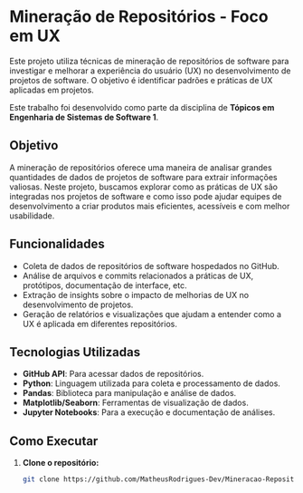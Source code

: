 # Mineração de Repositórios - Foco em UX

Este projeto utiliza técnicas de mineração de repositórios de software para investigar e melhorar a experiência do usuário (UX) no desenvolvimento de projetos de software. O objetivo é identificar padrões e práticas de UX aplicadas em projetos.

Este trabalho foi desenvolvido como parte da disciplina de **Tópicos em Engenharia de Sistemas de Software 1**.

## Objetivo

A mineração de repositórios oferece uma maneira de analisar grandes quantidades de dados de projetos de software para extrair informações valiosas. Neste projeto, buscamos explorar como as práticas de UX são integradas nos projetos de software e como isso pode ajudar equipes de desenvolvimento a criar produtos mais eficientes, acessíveis e com melhor usabilidade.

## Funcionalidades

- Coleta de dados de repositórios de software hospedados no GitHub.
- Análise de arquivos e commits relacionados a práticas de UX, protótipos, documentação de interface, etc.
- Extração de insights sobre o impacto de melhorias de UX no desenvolvimento de projetos.
- Geração de relatórios e visualizações que ajudam a entender como a UX é aplicada em diferentes repositórios.

## Tecnologias Utilizadas

- **GitHub API**: Para acessar dados de repositórios.
- **Python**: Linguagem utilizada para coleta e processamento de dados.
- **Pandas**: Biblioteca para manipulação e análise de dados.
- **Matplotlib/Seaborn**: Ferramentas de visualização de dados.
- **Jupyter Notebooks**: Para a execução e documentação de análises.

## Como Executar

1. **Clone o repositório:**

   ```bash
   git clone https://github.com/MatheusRodrigues-Dev/Mineracao-Repositorio.git
